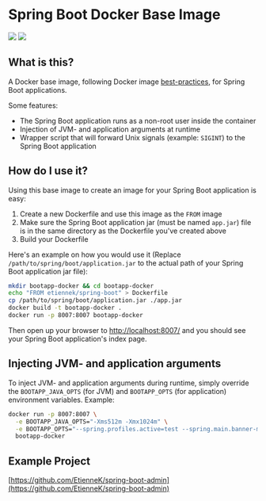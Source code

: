 # Spring Boot Docker Base Image

[![](https://img.shields.io/docker/stars/etiennek/spring-boot.svg)](https://hub.docker.com/r/etiennek/spring-boot/ 'Docker hub')
[![](https://img.shields.io/docker/pulls/etiennek/spring-boot.svg)](https://hub.docker.com/r/etiennek/spring-boot/ 'Docker hub')

## What is this?

A Docker base image, following Docker image
[best-practices](http://www.projectatomic.io/docs/docker-image-author-guidance/),
for Spring Boot applications.

Some features:

  - The Spring Boot application runs as a non-root user inside 
    the container
  - Injection of JVM- and application arguments at runtime
  - Wrapper script that will forward Unix signals (example: 
    `SIGINT`) to the Spring Boot application

## How do I use it?

Using this base image to create an image for your Spring
Boot application is easy:

  1. Create a new Dockerfile and use this image as the 
     `FROM` image
  1. Make sure the Spring Boot application jar (must be named `app.jar`) 
     file is in the same directory as the Dockerfile you've created above
  1. Build your Dockerfile

Here's an example on how you would use it
(Replace `/path/to/spring/boot/application.jar`
to the actual path of your Spring Boot application jar file):

```bash
mkdir bootapp-docker && cd bootapp-docker
echo "FROM etiennek/spring-boot" > Dockerfile
cp /path/to/spring/boot/application.jar ./app.jar
docker build -t bootapp-docker .
docker run -p 8007:8007 bootapp-docker
```

Then open up your browser to
[http://localhost:8007/](http://localhost:8007/) and you
should see your Spring Boot application's index page.

## Injecting JVM- and application arguments

To inject JVM- and application arguments during runtime,
simply override the `BOOTAPP_JAVA_OPTS` (for JVM) and 
`BOOTAPP_OPTS` (for application) environment variables.
Example:

```bash
docker run -p 8007:8007 \
  -e BOOTAPP_JAVA_OPTS="-Xms512m -Xmx1024m" \
  -e BOOTAPP_OPTS="--spring.profiles.active=test --spring.main.banner-mode=off" \
  bootapp-docker
```

## Example Project

[https://github.com/EtienneK/spring-boot-admin](https://github.com/EtienneK/spring-boot-admin)
